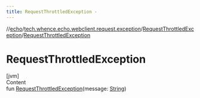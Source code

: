 ```yaml
---
title: RequestThrottledException -
---
```

//[echo](../../index.md)/[tech.whence.echo.webclient.request.exception](../index.md)/[RequestThrottledException](index.md)/[RequestThrottledException](-request-throttled-exception.md)



# RequestThrottledException  
[jvm]  
Content  
fun [RequestThrottledException](-request-throttled-exception.md)(message: [String](https://kotlinlang.org/api/latest/jvm/stdlib/kotlin/-string/index.html))  



